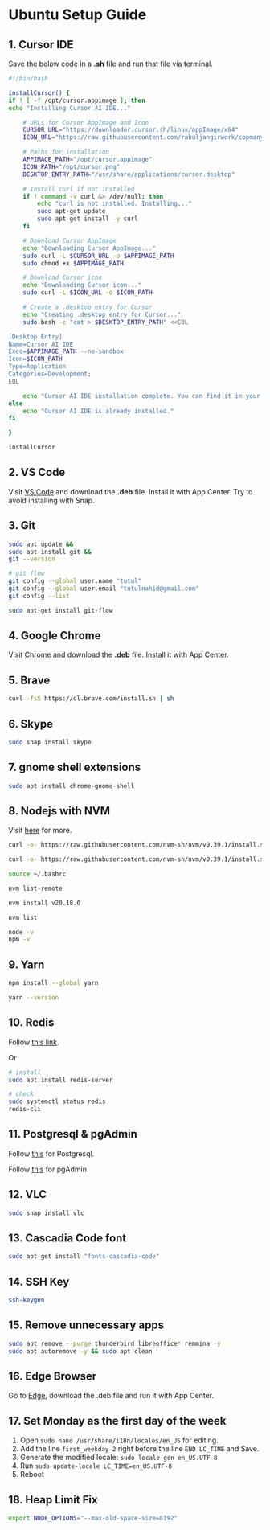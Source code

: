 # Ubuntu Setup Guide

## 1. Cursor IDE

Save the below code in a **.sh** file and run that file via terminal.

```bash
#!/bin/bash

installCursor() {
if ! [ -f /opt/cursor.appimage ]; then
echo "Installing Cursor AI IDE..."

    # URLs for Cursor AppImage and Icon
    CURSOR_URL="https://downloader.cursor.sh/linux/appImage/x64"
    ICON_URL="https://raw.githubusercontent.com/rahuljangirwork/copmany-logos/refs/heads/main/cursor.png"

    # Paths for installation
    APPIMAGE_PATH="/opt/cursor.appimage"
    ICON_PATH="/opt/cursor.png"
    DESKTOP_ENTRY_PATH="/usr/share/applications/cursor.desktop"

    # Install curl if not installed
    if ! command -v curl &> /dev/null; then
        echo "curl is not installed. Installing..."
        sudo apt-get update
        sudo apt-get install -y curl
    fi

    # Download Cursor AppImage
    echo "Downloading Cursor AppImage..."
    sudo curl -L $CURSOR_URL -o $APPIMAGE_PATH
    sudo chmod +x $APPIMAGE_PATH

    # Download Cursor icon
    echo "Downloading Cursor icon..."
    sudo curl -L $ICON_URL -o $ICON_PATH

    # Create a .desktop entry for Cursor
    echo "Creating .desktop entry for Cursor..."
    sudo bash -c "cat > $DESKTOP_ENTRY_PATH" <<EOL

[Desktop Entry]
Name=Cursor AI IDE
Exec=$APPIMAGE_PATH --no-sandbox
Icon=$ICON_PATH
Type=Application
Categories=Development;
EOL

    echo "Cursor AI IDE installation complete. You can find it in your application menu."
else
    echo "Cursor AI IDE is already installed."
fi

}

installCursor
```

## 2. VS Code

Visit [VS Code](https://code.visualstudio.com/download) and download the **.deb** file. Install it with App Center. Try to avoid installing with Snap.

## 3. Git

```bash
sudo apt update &&
sudo apt install git &&
git --version
```

```bash
# git flow
git config --global user.name "tutul"
git config --global user.email "tutulnahid@gmail.com"
git config --list
```

```bash
sudo apt-get install git-flow
```

## 4. Google Chrome

Visit [Chrome](https://www.google.com/intl/en_pk/chrome/) and download the **.deb** file. Install it with App Center.

## 5. Brave

```bash
curl -fsS https://dl.brave.com/install.sh | sh
```

## 6. Skype

```bash
sudo snap install skype
```

## 7. gnome shell extensions

```bash
sudo apt install chrome-gnome-shell
```

## 8. Nodejs with NVM

Visit [here](https://www.digitalocean.com/community/tutorials/how-to-install-node-js-on-ubuntu-22-04#option-3-installing-node-using-the-node-version-manager) for more.

```bash
curl -o- https://raw.githubusercontent.com/nvm-sh/nvm/v0.39.1/install.sh

curl -o- https://raw.githubusercontent.com/nvm-sh/nvm/v0.39.1/install.sh | bash

source ~/.bashrc

nvm list-remote

nvm install v20.18.0

nvm list

node -v
npm -v
```

## 9. Yarn

```bash
npm install --global yarn

yarn --version
```

## 10. Redis

Follow [this link](https://www.digitalocean.com/community/tutorials/how-to-install-and-secure-redis-on-ubuntu-22-04).

Or

```bash
# install
sudo apt install redis-server

# check
sudo systemctl status redis
redis-cli
```

## 11. Postgresql & pgAdmin

Follow [this](https://dev.to/johndotowl/postgresql-17-installation-on-ubuntu-2404-5bfi) for Postgresql.

Follow [this](https://www.pgadmin.org/download/pgadmin-4-apt/) for pgAdmin.

## 12. VLC

```bash
sudo snap install vlc
```

## 13. Cascadia Code font

```bash
sudo apt-get install "fonts-cascadia-code"
```

## 14. SSH Key

```bash
ssh-keygen
```

## 15. Remove unnecessary apps

```bash
sudo apt remove --purge thunderbird libreoffice* remmina -y
sudo apt autoremove -y && sudo apt clean
```

## 16. Edge Browser

Go to [Edge](https://www.microsoft.com/en-us/edge/business/download?form=MA13FJ), download the .deb file and run it with App Center.


## 17. Set Monday as the first day of the week

1. Open `sudo nano /usr/share/i18n/locales/en_US` for editing.
2. Add the line `first_weekday 2` right before the line `END LC_TIME` and Save.
3. Generate the modified locale: `sudo locale-gen en_US.UTF-8`
4. Run `sudo update-locale LC_TIME=en_US.UTF-8`
5. Reboot

## 18. Heap Limit Fix

```bash
export NODE_OPTIONS="--max-old-space-size=8192"
```